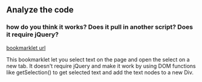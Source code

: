## Analyze the code
### how do you think it works? Does it pull in another script? Does it require jQuery?

[bookmarklet url](https://www.squarefree.com/bookmarklets/pagedata.html#view_selection)

This bookmarklet let you select text on the page and open the select on a new tab. It doesn't require jQuery and make it work by using DOM functions like getSelection() to get selected text and add the text nodes to a new Div. 
